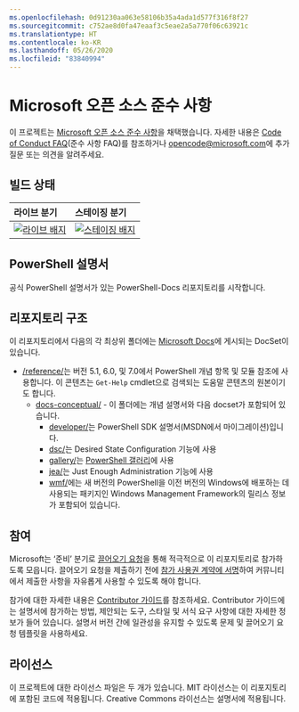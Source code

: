 ```yaml
---
ms.openlocfilehash: 0d91230aa063e58106b35a4ada1d577f316f8f27
ms.sourcegitcommit: c752ae8d0fa47eaaf3c5eae2a5a770f06c63921c
ms.translationtype: HT
ms.contentlocale: ko-KR
ms.lasthandoff: 05/26/2020
ms.locfileid: "83840994"
---
```

# <a name="microsoft-open-source-code-of-conduct"></a>Microsoft 오픈 소스 준수 사항

이 프로젝트는 [Microsoft 오픈 소스 준수 사항](https://opensource.microsoft.com/codeofconduct/)을 채택했습니다. 자세한 내용은 [Code of Conduct FAQ](https://opensource.microsoft.com/codeofconduct/faq/)(준수 사항 FAQ)를 참조하거나 [opencode@microsoft.com](mailto:opencode@microsoft.com)에 추가 질문 또는 의견을 알려주세요.

[라이브 배지]: https://powershell.visualstudio.com/PowerShell-Docs/_apis/build/status/PowerShell-Docs-CI?branchName=live
[스테이징 배지]: https://powershell.visualstudio.com/PowerShell-Docs/_apis/build/status/PowerShell-Docs-CI?branchName=staging

## <a name="build-status"></a>빌드 상태

|          라이브 분기          |           스테이징 분기            |
| :---------------------------- | :---------------------------------- |
| [![라이브 배지][]][라이브 배지] | [![스테이징 배지][]][스테이징 배지] |

## <a name="powershell-documentation"></a>PowerShell 설명서

공식 PowerShell 설명서가 있는 PowerShell-Docs 리포지토리를 시작합니다.

## <a name="repository-structure"></a>리포지토리 구조

이 리포지토리에서 다음의 각 최상위 폴더에는 [Microsoft Docs](https://docs.microsoft.com/powershell)에 게시되는 DocSet이 있습니다.

- [/reference/](https://docs.microsoft.com/powershell/scripting/)는 버전 5.1, 6.0, 및 7.0에서 PowerShell 개념 항목 및 모듈 참조에 사용합니다. 이 콘텐츠는 `Get-Help` cmdlet으로 검색되는 도움말 콘텐츠의 원본이기도 합니다.
  - [docs-conceptual/](https://docs.microsoft.com/powershell) - 이 폴더에는 개념 설명서와 다음 docset가 포함되어 있습니다.
    - [developer/](https://docs.microsoft.com/powershell/scripting/developer/)는 PowerShell SDK 설명서(MSDN에서 마이그레이션)입니다.
    - [dsc/](https://docs.microsoft.com/powershell/scripting/dsc/)는 Desired State Configuration 기능에 사용
    - [gallery/](https://docs.microsoft.com/powershell/scripting/gallery)는 [PowerShell 갤러리](https://www.powershellgallery.com/)에 사용
    - [jea/](https://docs.microsoft.com/powershell/scripting/learn/remoting/jea/overview)는 Just Enough Administration 기능에 사용
    - [wmf/](https://docs.microsoft.com/powershell/scripting/windows-powershell/wmf/overview)에는 새 버전의 PowerShell을 이전 버전의 Windows에 배포하는 데 사용되는 패키지인 Windows Management Framework의 릴리스 정보가 포함되어 있습니다.

## <a name="contributing"></a>참여

Microsoft는 ‘준비’ 분기로 [끌어오기 요청](https://help.github.com/articles/using-pull-requests/)을 통해 적극적으로 이 리포지토리로 참가하도록 모읍니다.
끌어오기 요청을 제출하기 전에 [참가 사용권 계약에 서명](https://cla.microsoft.com/)하여 커뮤니티에서 제출한 사항을 자유롭게 사용할 수 있도록 해야 합니다.

참가에 대한 자세한 내용은 [Contributor 가이드](https://docs.microsoft.com/powershell/scripting/community/contributing/overview)를 참조하세요.
Contributor 가이드에는 설명서에 참가하는 방법, 제안되는 도구, 스타일 및 서식 요구 사항에 대한 자세한 정보가 들어 있습니다. 설명서 버전 간에 일관성을 유지할 수 있도록 문제 및 끌어오기 요청 템플릿을 사용하세요.

## <a name="licenses"></a>라이선스

이 프로젝트에 대한 라이선스 파일은 두 개가 있습니다. MIT 라이선스는 이 리포지토리에 포함된 코드에 적용됩니다. Creative Commons 라이선스는 설명서에 적용됩니다.
